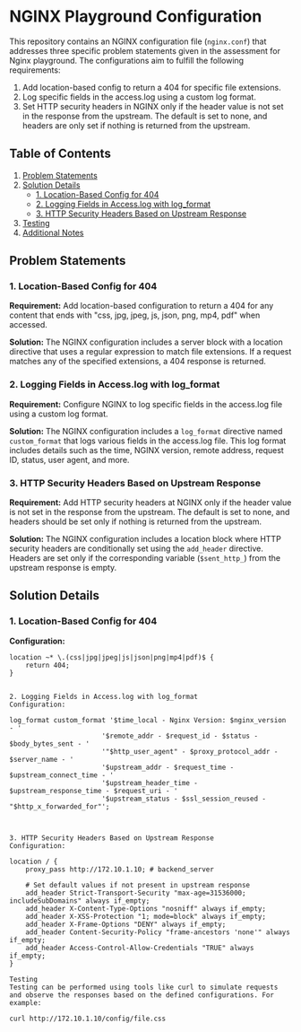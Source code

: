 # NGINX Playground Configuration

This repository contains an NGINX configuration file (`nginx.conf`) that addresses three specific problem statements given in the assessment for Nginx playground. The configurations aim to fulfill the following requirements:

1. Add location-based config to return a 404 for specific file extensions.
2. Log specific fields in the access.log using a custom log format.
3. Set HTTP security headers in NGINX only if the header value is not set in the response from the upstream. The default is set to none, and headers are only set if nothing is returned from the upstream.

## Table of Contents

1. [Problem Statements](#problem-statements)
2. [Solution Details](#solution-details)
   - [1. Location-Based Config for 404](#1-location-based-config-for-404)
   - [2. Logging Fields in Access.log with log_format](#2-logging-fields-in-accesslog-with-log_format)
   - [3. HTTP Security Headers Based on Upstream Response](#3-http-security-headers-based-on-upstream-response)
3. [Testing](#testing)
4. [Additional Notes](#additional-notes)

## Problem Statements

### 1. Location-Based Config for 404

**Requirement:** Add location-based configuration to return a 404 for any content that ends with "css, jpg, jpeg, js, json, png, mp4, pdf" when accessed.

**Solution:** The NGINX configuration includes a server block with a location directive that uses a regular expression to match file extensions. If a request matches any of the specified extensions, a 404 response is returned.

### 2. Logging Fields in Access.log with log_format

**Requirement:** Configure NGINX to log specific fields in the access.log file using a custom log format.

**Solution:** The NGINX configuration includes a `log_format` directive named `custom_format` that logs various fields in the access.log file. This log format includes details such as the time, NGINX version, remote address, request ID, status, user agent, and more.

### 3. HTTP Security Headers Based on Upstream Response

**Requirement:** Add HTTP security headers at NGINX only if the header value is not set in the response from the upstream. The default is set to none, and headers should be set only if nothing is returned from the upstream.

**Solution:** The NGINX configuration includes a location block where HTTP security headers are conditionally set using the `add_header` directive. Headers are set only if the corresponding variable (`$sent_http_`) from the upstream response is empty.

## Solution Details

### 1. Location-Based Config for 404

**Configuration:**
```nginx
location ~* \.(css|jpg|jpeg|js|json|png|mp4|pdf)$ {
    return 404;
}


2. Logging Fields in Access.log with log_format
Configuration:

log_format custom_format '$time_local - Nginx Version: $nginx_version - '
                       '$remote_addr - $request_id - $status - $body_bytes_sent - '
                       '"$http_user_agent" - $proxy_protocol_addr - $server_name - '
                       '$upstream_addr - $request_time - $upstream_connect_time - '
                       '$upstream_header_time - $upstream_response_time - $request_uri - '
                       '$upstream_status - $ssl_session_reused - "$http_x_forwarded_for"';



3. HTTP Security Headers Based on Upstream Response
Configuration:

location / {
    proxy_pass http://172.10.1.10; # backend_server

    # Set default values if not present in upstream response
    add_header Strict-Transport-Security "max-age=31536000; includeSubDomains" always if_empty;
    add_header X-Content-Type-Options "nosniff" always if_empty;
    add_header X-XSS-Protection "1; mode=block" always if_empty;
    add_header X-Frame-Options "DENY" always if_empty;
    add_header Content-Security-Policy "frame-ancestors 'none'" always if_empty;
    add_header Access-Control-Allow-Credentials "TRUE" always if_empty;
}

Testing
Testing can be performed using tools like curl to simulate requests and observe the responses based on the defined configurations. For example:

curl http://172.10.1.10/config/file.css


